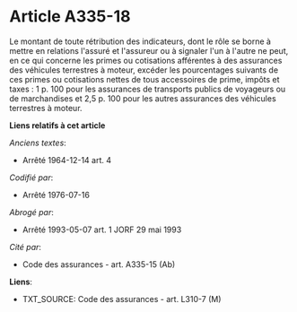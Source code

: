 # Article A335-18

Le montant de toute rétribution des indicateurs, dont le rôle se borne à mettre en relations l'assuré et l'assureur ou à
signaler l'un à l'autre ne peut, en ce qui concerne les primes ou cotisations afférentes à des assurances des véhicules
terrestres à moteur, excéder les pourcentages suivants de ces primes ou cotisations nettes de tous accessoires de prime,
impôts et taxes : 1 p. 100 pour les assurances de transports publics de voyageurs ou de marchandises et 2,5 p. 100 pour les
autres assurances des véhicules terrestres à moteur.

**Liens relatifs à cet article**

_Anciens textes_:

  - Arrêté 1964-12-14 art. 4

_Codifié par_:

  - Arrêté 1976-07-16

_Abrogé par_:

  - Arrêté 1993-05-07 art. 1 JORF 29 mai 1993

_Cité par_:

  - Code des assurances - art. A335-15 (Ab)

**Liens**:

  - TXT_SOURCE: Code des assurances - art. L310-7 (M)
